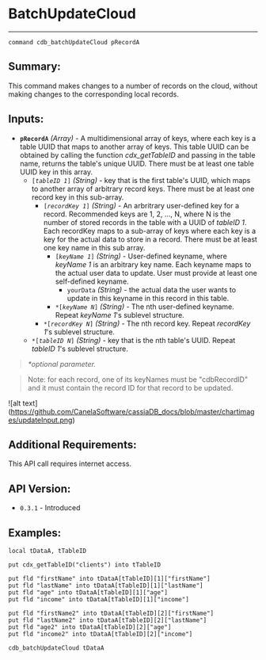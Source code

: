 # BatchUpdateCloud
---
```
command cdb_batchUpdateCloud pRecordA
```
## Summary:
This command makes changes to a number of records on the cloud, without making changes to the corresponding local records.

## Inputs:
* **`pRecordA`** *(Array)* - A multidimensional array of keys, where each key is a table UUID that maps to another array of keys. This table UUID can be obtained by calling the function *cdx_getTableID* and passing in the table name, returns the table's unique UUID. There must be at least one table UUID key in this array.
    * `[`*`tableID 1`*`]` *(String)* - key that is the first table's UUID, which maps to another array of arbitrary record keys. There must be at least one record key in this sub-array.
    	* `[`*`recordKey 1`*`]` *(String)* - An arbritrary user-defined key for a record. Recommended keys are 1, 2, ..., N, where N is the number of stored records in the table with a UUID of *tableID 1*. Each recordKey maps to a sub-array of keys where each key is a key for the actual data to store in a record. There must be at least one key name in this sub array. 
    		* `[`*`keyName 1`*`]` *(String)* - User-defined keyname, where *keyName 1* is an arbitrary key name. Each keyname maps to the actual user data to update. User must provide at least one self-defined keyname.
    			*  `yourData` *(String)* - the actual data the user wants to update in this keyname in this record in this table.
    		* `*[`*`keyName N`*`]` *(String)* - The nth user-defined keyname. Repeat *keyName 1*'s sublevel structure.
    	* `*[`*`recordKey N`*`]` *(String)* - The nth record key. Repeat *recordKey 1*'s sublevel structure.
    * `*[`*`tableID N`*`]` *(String)* - key that is the nth table's UUID. Repeat *tableID 1*'s sublevel structure.

> _*optional parameter._

> Note: for each record, one of its keyNames must be "cdbRecordID" and it must contain the record ID for that record to be updated.

![alt text] (https://github.com/CanelaSoftware/cassiaDB_docs/blob/master/chartimages/updateInput.png)
## Additional Requirements:
This API call requires internet access.
## API Version:
* `0.3.1` - Introduced

## Examples:
```
local tDataA, tTableID
     
put cdx_getTableID("clients") into tTableID
          
put fld "firstName" into tDataA[tTableID][1]["firstName"]
put fld "lastName" into tDataA[tTableID][1]["lastName"]
put fld "age" into tDataA[tTableID][1]["age"]
put fld "income" into tDataA[tTableID][1]["income"]

put fld "firstName2" into tDataA[tTableID][2]["firstName"]
put fld "lastName2" into tDataA[tTableID][2]["lastName"]
put fld "age2" into tDataA[tTableID][2]["age"]
put fld "income2" into tDataA[tTableID][2]["income"]

cdb_batchUpdateCloud tDataA
```
